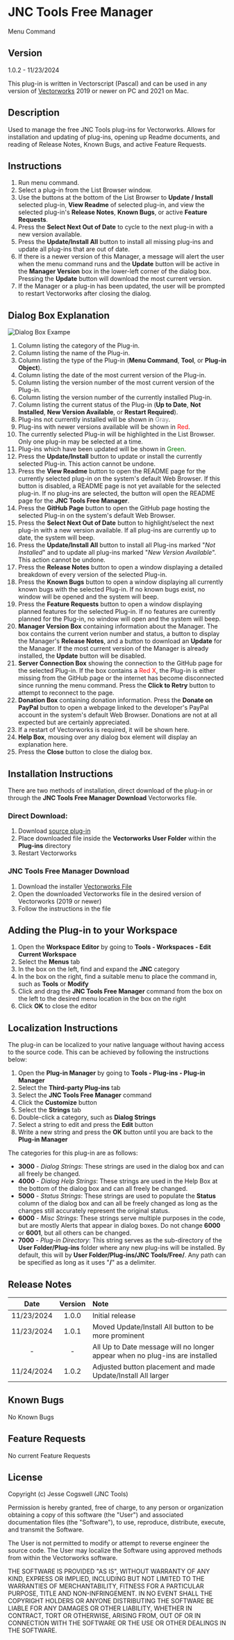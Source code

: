 # JNC Tools Free Manager

Menu Command

## Version

1.0.2 - 11/23/2024

This plug-in is written in Vectorscript (Pascal) and can be used in any version of [Vectorworks](https://www.vectorworks.net) 2019 or newer on PC and 2021 on Mac.

## Description

Used to manage the free JNC Tools plug-ins for Vectorworks. Allows for installation and updating of plug-ins, opening up Readme documents, and reading of Release Notes, Known Bugs, and active Feature Requests.

## Instructions

1. Run menu command.
2. Select a plug-in from the List Browser window.
3. Use the buttons at the bottom of the List Browser to **Update / Install** selected plug-in, **View Readme** of selected plug-in, and view the selected plug-in's **Release Notes**, **Known Bugs**, or active **Feature Requests**.
4. Press the **Select Next Out of Date** to cycle to the next plug-in with a new version available.
5. Press the **Update/Install All** button to install all missing plug-ins and update all plug-ins that are out of date.
6. If there is a newer version of this Manager, a message will alert the user when the menu command runs and the **Update** button will be active in the **Manager Version** box in the lower-left corner of the dialog box. Pressing the **Update** button will download the most current version.
7. If the Manager or a plug-in has been updated, the user will be prompted to restart Vectorworks after closing the dialog.

## Dialog Box Explanation

![Dialog Box Exampe](images/dialog-box-example.jpg)

1. Column listing the category of the Plug-in.
2. Column listing the name of the Plug-in.
3. Column listing the type of the Plug-in (**Menu Command**, **Tool**, or **Plug-in Object**).
4. Column listing the date of the most current version of the Plug-in.
5. Column listing the version number of the most current version of the Plug-in.
6. Column listing the version number of the currently installed Plug-in.
7. Column listing the current status of the Plug-in (**Up to Date**, **Not Installed**, **New Version Available**, or **Restart Required**).
8. Plug-ins not currently installed will be shown in <span style="color:Gray">Gray</span>.
9. Plug-ins with newer versions available will be shown in <span style="color:Red">Red</span>.
10. The currently selected Plug-in will be highlighted in the List Browser. Only one plug-in may be selected at a time.
11. Plug-ins which have been updated will be shown in <span style="color:Green">Green</span>.
12. Press the **Update/Install** button to update or install the currently selected Plug-in. This action cannot be undone.
13. Press the **View Readme** button to open the README page for the currently selected plug-in on the system's default Web Browser. If this button is disabled, a README page is not yet available for the selected plug-in. If no plug-ins are selected, the button will open the README page for the **JNC Tools Free Manager**.
14. Press the **GitHub Page** button to open the GitHub page hosting the selected Plug-in on the system's default Web Browser.
15. Press the **Select Next Out of Date** button to highlight/select the next plug-in with a new version available. If all plug-ins are currently up to date, the system will beep.
16. Press the **Update/Install All** button to install all Plug-ins marked "*Not Installed*" and to update all plug-ins marked "*New Version Available*". This action cannot be undone.
17. Press the **Release Notes** button to open a window displaying a detailed breakdown of every version of the selected Plug-in.
18. Press the **Known Bugs** button to open a window displaying all currently known bugs with the selected Plug-in. If no known bugs exist, no window will be opened and the system will beep.
19. Press the **Feature Requests** button to open a window displaying planned features for the selected Plug-in. If no features are currently planned for the Plug-in, no window will open and the system will beep.
20. **Manager Version Box** containing information about the Manager. The box contains the current verion number and status, a button to display the Manager's **Release Notes**, and a button to download an **Update** for the Manager. If the most current version of the Manager is already installed, the **Update** button will be disabled.
21. **Server Connection Box** showing the connection to the GitHub page for the selected Plug-in. If the box contains a <span style="color:Red">Red X</span>, the Plug-in is either missing from the GitHub page or the internet has become disconnected since running the menu command. Press the **Click to Retry** button to attempt to reconnect to the page.
22. **Donation Box** containing donation information. Press the **Donate on PayPal** button to open a webpage linked to the developer's PayPal account in the system's default Web Browser. Donations are not at all expected but are certainly appreciated.
23. If a restart of Vectorworks is required, it will be shown here.
24. **Help Box**, mousing over any dialog box element will display an explanation here.
25. Press the **Close** button to close the dialog box.

## Installation Instructions

There are two methods of installation, direct download of the plug-in or through the **JNC Tools Free Manager Download** Vectorworks file.

### Direct Download:

1. Download [source plug-in](JNC%20Tools%20Free%20Manager.vsm)
2. Place downloaded file inside the **Vectorworks User Folder** within the **Plug-ins** directory
3. Restart Vectorworks

### JNC Tools Free Manager Download

1. Download the installer [Vectorworks File](JNC%20Tools%20Free%20Manager%20Download.vwx)
2. Open the downloaded Vectorworks file in the desired version of Vectorworks (2019 or newer)
3. Follow the instructions in the file

## Adding the Plug-in to your Workspace

1. Open the **Workspace Editor** by going to **Tools - Workspaces - Edit Current Workspace**
2. Select the **Menus** tab
3. In the box on the left, find and expand the **JNC** category
4. In the box on the right, find a suitable menu to place the command in, such as **Tools** or **Modify**
5. Click and drag the **JNC Tools Free Manager** command from the box on the left to the desired menu location in the box on the right
6. Click **OK** to close the editor

## Localization Instructions

The plug-in can be localized to your native language without having access to the source code.  This can be achieved by following the instructions below:

1. Open the **Plug-in Manager** by going to **Tools - Plug-ins - Plug-in Manager**
2. Select the **Third-party Plug-ins** tab
3. Select the **JNC Tools Free Manager** command
4. Click the **Customize** button
5. Select the **Strings** tab
6. Double-click a category, such as **Dialog Strings**
7. Select a string to edit and press the **Edit** button
8. Write a new string and press the **OK** button until you are back to the **Plug-in Manager**

The categories for this plug-in are as follows:

- **3000** - *Dialog Strings*: These strings are used in the dialog box and can all freely be changed.
- **4000** - *Dialog Help Strings*: These strings are used in the Help Box at the bottom of the dialog box and can all freely be changed.
- **5000** - *Status Strings*: These strings are used to populate the **Status** column of the dialog box and can all be freely changed as long as the changes still accurately represent the original status.
- **6000** - *Misc Strings*: These strings serve multiple purposes in the code, but are mostly Alerts that appear in dialog boxes.  Do not change **6000** or **6001**, but all others can be changed.
- **7000** - *Plug-in Directory*: This string serves as the sub-directory of the **User Folder/Plug-ins** folder where any new plug-ins will be installed.  By default, this will by **User Folder/Plug-ins/JNC Tools/Free/**.  Any path can be specified as long as it uses "**/**" as a delimiter.

## Release Notes

| Date | Version | Note |
| :---: | :---: | :--- |
| 11/23/2024 | 1.0.0 | Initial release |
| 11/23/2024 | 1.0.1 | Moved Update/Install All button to be more prominent |
| - | - | All Up to Date message will no longer appear when no plug-ins are installed |
| 11/24/2024 | 1.0.2 | Adjusted button placement and made Update/Install All larger |

## Known Bugs

No Known Bugs

## Feature Requests

No current Feature Requests

## License

Copyright (c) Jesse Cogswell (JNC Tools)

Permission is hereby granted, free of charge, to any person or organization
obtaining a copy of this software (the "User") and associated documentation files (the "Software"),
to use, reproduce, distribute, execute, and transmit the Software.

The User is not permitted to modify or attempt to reverse engineer the source code.  The User may
localize the Software using approved methods from within the Vectorworks software.

THE SOFTWARE IS PROVIDED "AS IS", WITHOUT WARRANTY OF ANY KIND, EXPRESS OR
IMPLIED, INCLUDING BUT NOT LIMITED TO THE WARRANTIES OF MERCHANTABILITY,
FITNESS FOR A PARTICULAR PURPOSE, TITLE AND NON-INFRINGEMENT. IN NO EVENT
SHALL THE COPYRIGHT HOLDERS OR ANYONE DISTRIBUTING THE SOFTWARE BE LIABLE
FOR ANY DAMAGES OR OTHER LIABILITY, WHETHER IN CONTRACT, TORT OR OTHERWISE,
ARISING FROM, OUT OF OR IN CONNECTION WITH THE SOFTWARE OR THE USE OR OTHER
DEALINGS IN THE SOFTWARE.